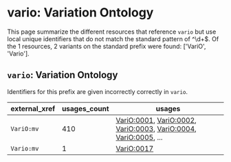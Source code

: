 # vario: Variation Ontology

This page summarize the different resources that reference `vario`
but use local unique identifiers that do not match the standard pattern of
^\d+$. Of the 1 resources,
2 variants on the standard prefix were found: ['VariO', 'Vario'].

## `vario`: Variation Ontology

Identifiers for this prefix are given incorrectly correctly in `vario`.

| external_xref   |   usages_count | usages                                                                                                                                                                                                                                                   |
|-----------------|----------------|----------------------------------------------------------------------------------------------------------------------------------------------------------------------------------------------------------------------------------------------------------|
| `VariO:mv`      |            410 | [VariO:0001](https://bioregistry.io/VariO:0001), [VariO:0002](https://bioregistry.io/VariO:0002), [VariO:0003](https://bioregistry.io/VariO:0003), [VariO:0004](https://bioregistry.io/VariO:0004), [VariO:0005](https://bioregistry.io/VariO:0005), ... |
| `Vario:mv`      |              1 | [VariO:0017](https://bioregistry.io/VariO:0017)                                                                                                                                                                                                          |

